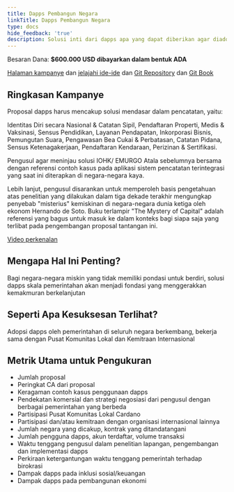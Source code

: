 ```yaml
---
title: Dapps Pembangun Negara
linkTitle: Dapps Pembangun Negara
type: docs
hide_feedback: 'true'
description: Solusi inti dari dapps apa yang dapat diberikan agar diadopsi oleh pemerintah secara luas di negara berkembang?
---
```


Besaran Dana: **$600.000 USD dibayarkan dalam bentuk ADA**

[Halaman kampanye](https://cardano.ideascale.com/a/campaign-home/26249) dan [jelajahi ide-ide](https://cardano.ideascale.com/a/ideas/top/campaign-filter/byids/campaigns/26249/stage/unspecified) dan [Git Repository](https://github.com/Catalyst-Challenges/F7-Nation-Building-Dapps) dan [Git Book](https://quality-assurance-dao.gitbook.io/catalyst-fund-7-challenges/fund-7/nation-building-dapps)

## Ringkasan Kampanye

Proposal dapps harus mencakup solusi mendasar dalam pencatatan, yaitu:

Identitas Diri secara Nasional &amp; Catatan Sipil, Pendaftaran Properti, Medis &amp; Vaksinasi, Sensus Pendidikan, Layanan Pendapatan, Inkorporasi Bisnis, Pemungutan Suara, Pengawasan Bea Cukai &amp; Perbatasan, Catatan Pidana, Sensus Ketenagakerjaan, Pendaftaran Kendaraan, Perizinan &amp; Sertifikasi.

Pengusul agar meninjau solusi IOHK/ EMURGO Atala sebelumnya bersama dengan referensi contoh kasus pada aplikasi sistem pencatatan terintegrasi yang saat ini diterapkan di negara-negara kaya.

Lebih lanjut, pengusul disarankan untuk memperoleh basis pengetahuan atas penelitian yang dilakukan dalam tiga dekade terakhir mengungkap penyebab "misterius" kemiskinan di negara-negara dunia ketiga oleh ekonom Hernando de Soto. Buku terlampir "The Mystery of Capital" adalah referensi yang bagus untuk masuk ke dalam konteks bagi siapa saja yang terlibat pada pengembangan proposal tantangan ini.

[Video perkenalan](https://archive.org/details/Hernando_De_Soto_The_Mystery_Of_Capital_Why_Capitalism_TriumphsIn_The_West_And_Fails_Everywhere_Else)

## Mengapa Hal Ini Penting?

Bagi negara-negara miskin yang tidak memiliki pondasi untuk berdiri, solusi dapps skala pemerintahan akan menjadi fondasi yang menggerakkan kemakmuran berkelanjutan

## Seperti Apa Kesuksesan Terlihat?

Adopsi dapps oleh pemerintahan di seluruh negara berkembang, bekerja sama dengan Pusat Komunitas Lokal dan Kemitraan Internasional

## Metrik Utama untuk Pengukuran

- Jumlah proposal
- Peringkat CA dari proposal
- Keragaman contoh kasus penggunaan dapps
- Pendekatan komersial dan strategi negosiasi dari pengusul dengan berbagai pemerintahan yang berbeda
- Partisipasi Pusat Komunitas Lokal Cardano
- Partisipasi dan/atau kemitraan dengan organisasi internasional lainnya
- Jumlah negara yang dicakup, kontrak yang ditandatangani
- Jumlah pengguna dapps, akun terdaftar, volume transaksi
- Waktu tenggang pengusul dalam penelitian lapangan, pengembangan dan implementasi dapps
- Perkiraan ketergantungan waktu tenggang pemerintah terhadap birokrasi
- Dampak dapps pada inklusi sosial/keuangan
- Dampak dapps pada pembangunan ekonomi
